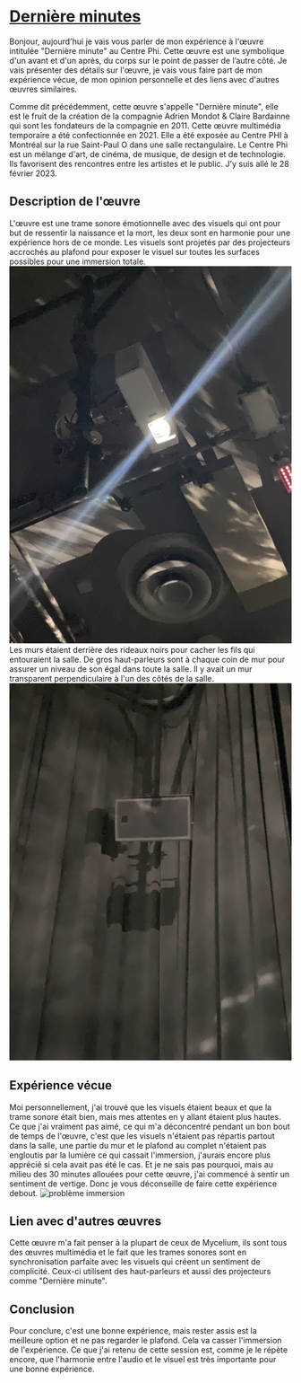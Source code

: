 # [Dernière minutes](https://phi.ca/fr/evenements/derniere-minute/)

Bonjour, aujourd'hui je vais vous parler de mon expérience à l'œuvre intitulée "Dernière minute" au Centre Phi. Cette œuvre est une symbolique d'un avant et d'un après, du corps sur le point de passer de l’autre côté. Je vais présenter des détails sur l'œuvre, je vais vous faire part de mon expérience vécue, de mon opinion personnelle et des liens avec d'autres œuvres similaires.

Comme dit précédemment, cette œuvre s'appelle "Dernière minute", elle est le fruit de la création de la compagnie Adrien Mondot & Claire Bardainne qui sont les fondateurs de la compagnie en 2011. Cette œuvre multimédia temporaire a été confectionnée en 2021. Elle a été exposée au Centre PHI à Montréal sur la rue Saint-Paul O dans une salle rectangulaire. Le Centre Phi est un mélange d'art, de cinéma, de musique, de design et de technologie. Ils favorisent des rencontres entre les artistes et le public. J'y suis allé le 28 février 2023.

## Description de l'œuvre

L'œuvre est une trame sonore émotionnelle avec des visuels qui ont pour but de ressentir la naissance et la mort, les deux sont en harmonie pour une expérience hors de ce monde. Les visuels sont projetés par des projecteurs accrochés au plafond pour exposer le visuel sur toutes les surfaces possibles pour une immersion totale.![equipement_3.JPEG](https://github.com/Ferylane/H23_V13_INSPIRATIONS_FERRANTELAMBERT/blob/main/Visite_individuelle/photo/equipement_3.JPEG) Les murs étaient derrière des rideaux noirs pour cacher les fils qui entouraient la salle. De gros haut-parleurs sont à chaque coin de mur pour assurer un niveau de son égal dans toute la salle. Il y avait un mur transparent perpendiculaire à l'un des côtés de la salle.
![equipement_2.JPEG](https://github.com/Ferylane/H23_V13_INSPIRATIONS_FERRANTELAMBERT/blob/main/Visite_individuelle/photo/equipement_2.JPEG)


## Expérience vécue

Moi personnellement, j'ai trouvé que les visuels étaient beaux et que la trame sonore était bien, mais mes attentes en y allant étaient plus hautes. Ce que j'ai vraiment pas aimé, ce qui m'a déconcentré pendant un bon bout de temps de l'œuvre, c'est que les visuels n'étaient pas répartis partout dans la salle, une partie du mur et le plafond au complet n'étaient pas engloutis par la lumière ce qui cassait l'immersion, j'aurais encore plus apprécié si cela avait pas été le cas. Et je ne sais pas pourquoi, mais au milieu des 30 minutes allouées pour cette œuvre, j'ai commencé à sentir un sentiment de vertige. Donc je vous déconseille de faire cette expérience debout.
![problème immersion](https://youtube.com/shorts/CuBvksQNf-c)

## Lien avec d'autres œuvres

Cette œuvre m'a fait penser à la plupart de ceux de Mycelium, ils sont tous des œuvres multimédia et le fait que les trames sonores sont en synchronisation parfaite avec les visuels qui créent un sentiment de complicité. Ceux-ci utilisent des haut-parleurs et aussi des projecteurs comme "Dernière minute".

## Conclusion

Pour conclure, c'est une bonne expérience, mais rester assis est la meilleure option et ne pas regarder le plafond. Cela va casser l'immersion de l'expérience. Ce que j'ai retenu de cette session est, comme je le répète encore, que l'harmonie entre l'audio et le visuel est très importante pour une bonne expérience. 
